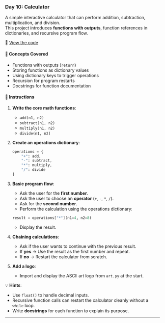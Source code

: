 ### Day 10: Calculator  
A simple interactive calculator that can perform addition, subtraction, multiplication, and division.  
This project introduces **functions with outputs**, function references in dictionaries, and recursive program flow.

📄 [View the code](solution.py)

#### 🧠 Concepts Covered
- Functions with outputs (`return`)  
- Storing functions as dictionary values  
- Using dictionary keys to trigger operations  
- Recursion for program restarts  
- Docstrings for function documentation

#### 📝 Instructions

1. **Write the core math functions**:
   - `add(n1, n2)`
   - `subtract(n1, n2)`
   - `multiply(n1, n2)`
   - `divide(n1, n2)`

2. **Create an operations dictionary**:
   ```python
   operations = {
       "+": add,
       "-": subtract,
       "*": multiply,
       "/": divide
   }
   ```

3. **Basic program flow**:
   - Ask the user for the **first number**.
   - Ask the user to choose an **operator** (`+`, `-`, `*`, `/`).
   - Ask for the **second number**.
   - Perform the calculation using the operations dictionary:
   ```python
   result = operations["*"](n1=4, n2=8)
   ```
   - Display the result.

4. **Chaining calculations**:
   - Ask if the user wants to continue with the previous result.
   - If **yes** → Use the result as the first number and repeat.
   - If **no** → Restart the calculator from scratch.

5. **Add a logo**:
   - Import and display the ASCII art logo from `art.py` at the start.

💡 **Hints**:
   - Use `float()` to handle decimal inputs.
   - Recursive function calls can restart the calculator cleanly without a `while` loop.
   - Write **docstrings** for each function to explain its purpose.

---